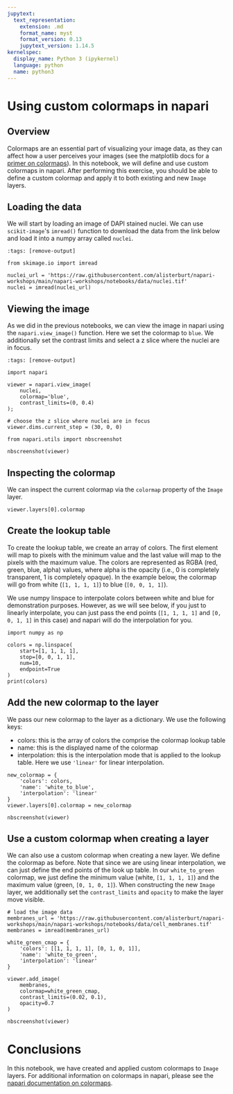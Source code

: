 ```yaml
---
jupytext:
  text_representation:
    extension: .md
    format_name: myst
    format_version: 0.13
    jupytext_version: 1.14.5
kernelspec:
  display_name: Python 3 (ipykernel)
  language: python
  name: python3
---
```


# Using custom colormaps in napari

## Overview
Colormaps are an essential part of visualizing your image data, as they can affect how a user perceives your images (see the matplotlib docs for a [primer on colormaps](https://matplotlib.org/stable/tutorials/colors/colormaps.html)). In this notebook, we will define and use custom colormaps in napari. After performing this exercise, you should be able to define a custom colormap and apply it to both existing and new `Image` layers.


## Loading the data

We will start by loading an image of DAPI stained nuclei. We can use `scikit-image`'s `imread()` function to download the data from the link below and load it into a numpy array called `nuclei`.

```{code-cell} ipython3
:tags: [remove-output]

from skimage.io import imread

nuclei_url = 'https://raw.githubusercontent.com/alisterburt/napari-workshops/main/napari-workshops/notebooks/data/nuclei.tif'
nuclei = imread(nuclei_url)
```

## Viewing the image

As we did in the previous notebooks, we can view the image in napari using the `napari.view_image()` function. Here we set the colormap to `blue`. We additionally set the contrast limits and select a z slice where the nuclei are in focus.

```{code-cell} ipython3
:tags: [remove-output]

import napari

viewer = napari.view_image(
    nuclei,
    colormap='blue',
    contrast_limits=(0, 0.4)
);

# choose the z slice where nuclei are in focus
viewer.dims.current_step = (30, 0, 0)
```

```{code-cell} ipython3
from napari.utils import nbscreenshot

nbscreenshot(viewer)
```

## Inspecting the colormap

We can inspect the current colormap via the `colormap` property of the `Image` layer.

```{code-cell} ipython3
viewer.layers[0].colormap
```

## Create the lookup table

To create the lookup table, we create an array of colors. The first element will map to pixels with the minimum value and the last value will map to the pixels with the maximum value. The colors are represented as RGBA (red, green, blue, alpha) values, where alpha is the opacity (i.e., 0 is completely transparent, 1 is completely opaque). In the example below, the colormap will go from white (`[1, 1, 1, 1]`) to blue (`[0, 0, 1, 1]`).

We use numpy linspace to interpolate colors between white and blue for demonstration purposes. However, as we will see below, if you just to linearly interpolate, you can just pass the end points (`[1, 1, 1, 1]` and `[0, 0, 1, 1]` in this case) and napari will do the interpolation for you.

```{code-cell} ipython3
import numpy as np

colors = np.linspace(
    start=[1, 1, 1, 1],
    stop=[0, 0, 1, 1],
    num=10,
    endpoint=True
)
print(colors)
```

## Add the new colormap to the layer

We pass our new colormap to the layer as a dictionary. We use the following keys:
- colors: this is the array of colors the comprise the colormap lookup table
- name: this is the displayed name of the colormap
- interpolation: this is the interpolation mode that is applied to the lookup table. Here we use `'linear'` for linear interpolation.

```{code-cell} ipython3
new_colormap = {
    'colors': colors,
    'name': 'white_to_blue',
    'interpolation': 'linear'
}
viewer.layers[0].colormap = new_colormap
```

```{code-cell} ipython3
nbscreenshot(viewer)
```

## Use a custom colormap when creating a layer

We can also use a custom colormap when creating a new layer. We define the colormap as before. Note that since we are using linear interpolation, we can just define the end points of the look up table. In our `white_to_green` colormap, we just define the minimum value (white, `[1, 1, 1, 1]`) and the maximum value (green, `[0, 1, 0, 1]`). When constructing the new `Image` layer, we additionally set the `contrast_limits` and `opacity` to make the layer move visible.

```{code-cell} ipython3
# load the image data
membranes_url = 'https://raw.githubusercontent.com/alisterburt/napari-workshops/main/napari-workshops/notebooks/data/cell_membranes.tif'
membranes = imread(membranes_url)
```

```{code-cell} ipython3
white_green_cmap = {
    'colors': [[1, 1, 1, 1], [0, 1, 0, 1]],
    'name': 'white_to_green',
    'interpolation': 'linear'
}

viewer.add_image(
    membranes,
    colormap=white_green_cmap,
    contrast_limits=(0.02, 0.1),
    opacity=0.7
)
```

```{code-cell} ipython3
nbscreenshot(viewer)
```

# Conclusions

In this notebook, we have created and applied custom colormaps to `Image` layers. For additional information on colormaps in napari, please see the [napari documentation on colormaps](https://napari.org/stable/howtos/layers/image.html).
